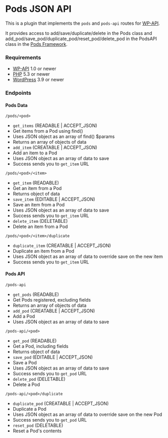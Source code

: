 Pods JSON API
===========

This is a plugin that implements the `pods` and `pods-api` routes for [WP-API](https://github.com/WP-API/WP-API).

It provides access to add/save/duplicate/delete in the Pods class and add_pod/save_pod/duplicate_pod/reset_pod/delete_pod in the PodsAPI class in the [Pods Framework](http://pods.io).

### Requirements

* [WP-API](https://github.com/WP-API/WP-API) 1.0 or newer
* [PHP](http://php.net/) 5.3 or newer
* [WordPress](http://wordpress.org/) 3.9 or newer

### Endpoints

#### Pods Data

`/pods/<pod>`

* `get_items` (READABLE | ACCEPT_JSON)
 * Get items from a Pod using find()
 * Uses JSON object as an array of find() $params
 * Returns an array of objects of data
* `add_item` (CREATABLE | ACCEPT_JSON)
 * Add an item to a Pod
 * Uses JSON object as an array of data to save
 * Success sends you to `get_item` URL

`/pods/<pod>/<item>`

* `get_item` (READABLE)
 * Get an item from a Pod
 * Returns object of data
* `save_item` (EDITABLE | ACCEPT_JSON)
 * Save an item from a Pod
 * Uses JSON object as an array of data to save
 * Success sends you to `get_item` URL
* `delete_item` (DELETABLE)
 * Delete an item from a Pod

`/pods/<pod>/<item>/duplicate`

* `duplicate_item` (CREATABLE | ACCEPT_JSON)
 * Duplicate an item from a Pod
 * Uses JSON object as an array of data to override save on the new item
 * Success sends you to `get_item` URL

#### Pods API

`/pods-api`

* `get_pods` (READABLE)
 * Get Pods registered, excluding fields
 * Returns an array of objects of data
* `add_pod` (CREATABLE | ACCEPT_JSON)
 * Add a Pod
 * Uses JSON object as an array of data to save

`/pods-api/<pod>`

* `get_pod` (READABLE)
 * Get a Pod, including fields
 * Returns object of data
* `save_pod` (EDITABLE | ACCEPT_JSON)
 * Save a Pod
 * Uses JSON object as an array of data to save
 * Success sends you to `get_pod` URL
* `delete_pod` (DELETABLE)
 * Delete a Pod

`/pods-api/<pod>/duplicate`

* `duplicate_pod` (CREATABLE | ACCEPT_JSON)
 * Duplicate a Pod
 * Uses JSON object as an array of data to override save on the new Pod
 * Success sends you to `get_pod` URL
* `reset_pod` (DELETABLE)
 * Reset a Pod's contents
